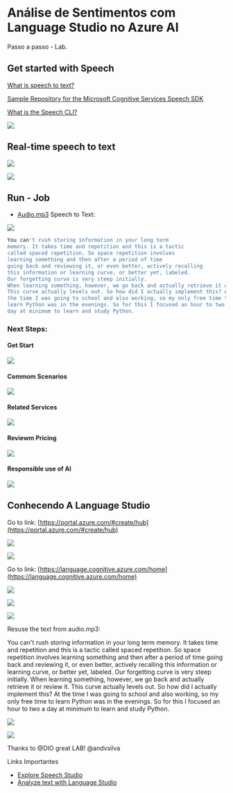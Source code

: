 # Análise de Sentimentos com Language Studio no Azure AI

Passo a passo - Lab.

## Get started with Speech

[What is speech to text?](https://learn.microsoft.com/en-us/azure/ai-services/speech-service/speech-to-text)

[Sample Repository for the Microsoft Cognitive Services Speech SDK](https://github.com/Azure-Samples/cognitive-services-speech-sdk)

[What is the Speech CLI?](https://learn.microsoft.com/en-us/azure/ai-services/speech-service/spx-overview)

![](/images/start_speech.png)

## Real-time speech to text

![](/images/speech_to_text.png)

![](/images/Real-time-speech-to-text.png)

## Run - Job

- [Audio.mp3](/audio/audio.mp3) Speech to Text:

![](/images/run_speech_audio_text.png)

```bash
You can't rush storing information in your long term
memory. It takes time and repetition and this is a tactic 
called spaced repetition. So space repetition involves 
learning something and then after a period of time 
going back and reviewing it, or even better, actively recalling 
this information or learning curve, or better yet, labeled. 
Our forgetting curve is very steep initially. 
When learning something, however, we go back and actually retrieve it or review it. 
This curve actually levels out. So how did I actually implement this? At 
the time I was going to school and also working, so my only free time to 
learn Python was in the evenings. So for this I focused an hour to two a 
day at minimum to learn and study Python. 
```

### Next Steps:

#### Get Start

![](/images/get_start.png)

#### Commom Scenarios

![](/images/commom_scenarios.png)

#### Related Services

![](/images/related_services.png)

#### Reviewm Pricing

![](/images/review_pricing.png)

#### Responsible use of AI

![](/images/responsible_ai.png)


## Conhecendo A Language Studio

Go to link: [https://portal.azure.com/#create/hub](https://portal.azure.com/#create/hub)

![](/images/language_service.png)

![](/images/language_service_features.png)

Go to link: [https://language.cognitive.azure.com/home](https://language.cognitive.azure.com/home)

![](/images/welcome_language_studio.png)

![](/images/language_studio_classify_text.png)

![](/images/analyze_sentiment_text.png)

Resuse the text from audio.mp3:

You can't rush storing information in your long term
memory. It takes time and repetition and this is a tactic 
called spaced repetition. So space repetition involves 
learning something and then after a period of time 
going back and reviewing it, or even better, actively recalling 
this information or learning curve, or better yet, labeled. 
Our forgetting curve is very steep initially. 
When learning something, however, we go back and actually retrieve it or review it. 
This curve actually levels out. So how did I actually implement this? At 
the time I was going to school and also working, so my only free time to 
learn Python was in the evenings. So for this I focused an hour to two a 
day at minimum to learn and study Python. 

![](/images/analyze_sentiment_text_results.png)

![](/images/analyze_sentiment_opinion.png)

Thanks to @DIO great LAB! @andvsilva




Links Importantes
- [Explore Speech Studio](https://microsoftlearning.github.io/mslearn-ai-fundamentals/Instructions/Labs/09-speech.html)
- [Analyze text with Language Studio](https://microsoftlearning.github.io/mslearn-ai-fundamentals/Instructions/Labs/06-text-analysis.html)
